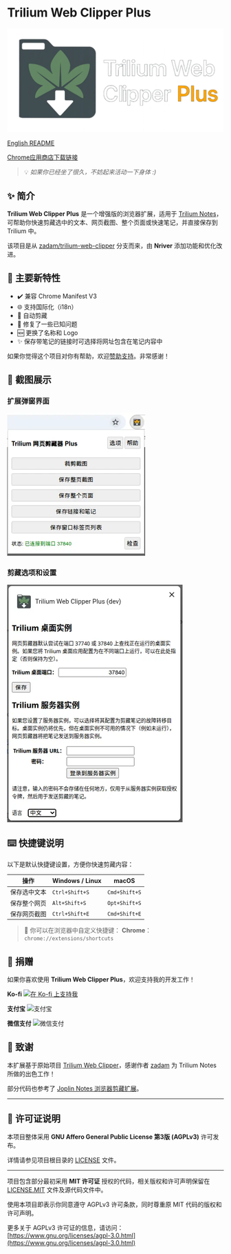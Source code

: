 # Trilium Web Clipper Plus

![logo](docs/banner.webp)

[English README](README.md)

[Chrome应用商店下载链接](https://chromewebstore.google.com/detail/trilium-web-clipper-plus/adkalonadklcbfpfgfjhkgaopdpljlkj)


> 💡 *如果你已经坐了很久，不妨起来活动一下身体 :)*

## ✨ 简介

**Trilium Web Clipper Plus** 是一个增强版的浏览器扩展，适用于 [Trilium Notes](https://github.com/zadam/trilium)，可帮助你快速剪藏选中的文本、网页截图、整个页面或快速笔记，并直接保存到 Trilium 中。

该项目是从 [zadam/trilium-web-clipper](https://github.com/zadam/trilium-web-clipper) 分支而来，由 **Nriver** 添加功能和优化改进。

## 🚀 主要新特性

* ✔️ 兼容 Chrome Manifest V3
* 🌐 支持国际化（i18n）
* 🔄 自动剪藏
* 🔧 修复了一些已知问题
* 🆕 更换了名称和 Logo
* ✨ 保存带笔记的链接时可选择将网址包含在笔记内容中

如果你觉得这个项目对你有帮助，欢迎[赞助支持](#捐赠)。非常感谢！

## 📸 截图展示

### 扩展弹窗界面
![扩展弹窗](docs/screenshot-cn-1.webp)

### 剪藏选项和设置
![剪藏选项](docs/screenshot-cn-2.webp)

## ⌨️ 快捷键说明

以下是默认快捷键设置，方便你快速剪藏内容：

| 操作     | Windows / Linux | macOS         |
| ------ | --------------- | ------------- |
| 保存选中文本 | `Ctrl+Shift+S`  | `Cmd+Shift+S` |
| 保存整个网页 | `Alt+Shift+S`   | `Opt+Shift+S` |
| 保存网页截图 | `Ctrl+Shift+E`  | `Cmd+Shift+E` |

> 🔧 你可以在浏览器中自定义快捷键：
> **Chrome**：`chrome://extensions/shortcuts`

## 🙏 捐赠

如果你喜欢使用 **Trilium Web Clipper Plus**，欢迎支持我的开发工作！

**Ko-fi**
[![在 Ko-fi 上支持我](https://ko-fi.com/img/githubbutton_sm.svg)](https://ko-fi.com/nriver)

**支付宝**
![支付宝](https://github.com/Nriver/trilium-translation/raw/main/docs/alipay.png)

**微信支付**
![微信支付](https://github.com/Nriver/trilium-translation/raw/main/docs/wechat_pay.png)

## 📌 致谢

本扩展基于原始项目 [Trilium Web Clipper](https://github.com/zadam/trilium-web-clipper)，感谢作者 [zadam](https://github.com/zadam) 为 Trilium Notes 所做的出色工作！

部分代码也参考了 [Joplin Notes 浏览器剪藏扩展](https://github.com/laurent22/joplin/tree/master/Clipper)。

---

## 📝 许可证说明

本项目整体采用 **GNU Affero General Public License 第3版 (AGPLv3)** 许可发布。

详情请参见项目根目录的 [LICENSE](./LICENSE) 文件。

---

项目包含部分最初采用 **MIT 许可证** 授权的代码，相关版权和许可声明保留在 [LICENSE.MIT](./LICENSE.MIT) 文件及源代码文件中。

使用本项目即表示你同意遵守 AGPLv3 许可条款，同时尊重原 MIT 代码的版权和许可声明。

更多关于 AGPLv3 许可证的信息，请访问：[https://www.gnu.org/licenses/agpl-3.0.html](https://www.gnu.org/licenses/agpl-3.0.html)